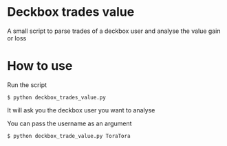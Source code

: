Deckbox trades value
====================

A small script to parse trades of a deckbox user and analyse the value gain or loss

How to use
====================
Run the script

```$ python deckbox_trades_value.py```

It will ask you the deckbox user you want to analyse


You can pass the username as an argument

```$ python deckbox_trade_value.py ToraTora```
